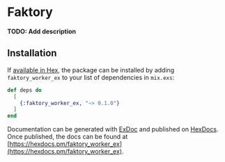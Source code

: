 # Faktory

**TODO: Add description**

## Installation

If [available in Hex](https://hex.pm/docs/publish), the package can be installed
by adding `faktory_worker_ex` to your list of dependencies in `mix.exs`:

```elixir
def deps do
  [
    {:faktory_worker_ex, "~> 0.1.0"}
  ]
end
```

Documentation can be generated with [ExDoc](https://github.com/elixir-lang/ex_doc)
and published on [HexDocs](https://hexdocs.pm). Once published, the docs can
be found at [https://hexdocs.pm/faktory_worker_ex](https://hexdocs.pm/faktory_worker_ex).

